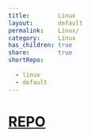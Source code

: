 ```yaml
---  
title:        Linux    
layout:       default    
permalink:    Linux/    
category:     Linux    
has_children: true    
share:        true    
shortRepo:    
    
  - linux    
  - default    
---  
```

    
# [REPO](https://github.com/14paxton/Linux)